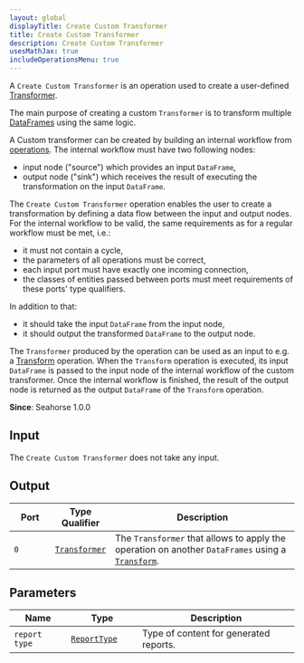 ```yaml
---
layout: global
displayTitle: Create Custom Transformer
title: Create Custom Transformer
description: Create Custom Transformer
usesMathJax: true
includeOperationsMenu: true
---
```


A `Create Custom Transformer` is an operation used to create a user-defined [Transformer](../classes/transformer.html).

The main purpose of creating a custom `Transformer` is to transform multiple [DataFrames](../classes/dataframe.html)
using the same logic.

A Custom transformer can be created by building an internal workflow from
[operations](../operations.html). The internal workflow must have two following nodes:

* input node ("source") which provides an input `DataFrame`,
* output node ("sink") which receives the result of executing the transformation on the input
`DataFrame`.

The `Create Custom Transformer` operation enables the user to create a transformation by defining
a data flow between the input and output nodes. For the internal workflow to be valid, the same
requirements as for a regular workflow must be met, i.e.:

* it must not contain a cycle,
* the parameters of all operations must be correct,
* each input port must have exactly one incoming connection,
* the classes of entities passed between ports must meet requirements of these ports' type qualifiers.

In addition to that:

* it should take the input `DataFrame` from the input node,
* it should output the transformed `DataFrame` to the output node.

The `Transformer` produced by the operation can be used as an input to e.g. a [Transform](transform.html)
operation. When the `Transform` operation is executed, its input `DataFrame` is passed to the input node
of the internal workflow of the custom transformer. Once the internal workflow is finished, the result
of the output node is returned as the output `DataFrame` of the `Transform` operation.

**Since**: Seahorse 1.0.0

## Input

The `Create Custom Transformer` does not take any input.

## Output

<table>
<thead>
<tr>
<th style="width:15%">Port</th>
<th style="width:15%">Type Qualifier</th>
<th style="width:70%">Description</th>
</tr>
</thead>
<tbody>
<tr><td><code>0</code></td>
<td><code><a href="../classes/transformer.html">Transformer</a></code></td>
<td>The <code>Transformer</code> that allows to apply the operation on another <code>DataFrames</code>
using a <code><a href="transform.html">Transform</a></code>.</td>
</tr>
</tbody>
</table>

## Parameters

<table class="table">
<thead>
<tr>
  <th style="width:20%">Name</th>
  <th style="width:25%">Type</th>
  <th style="width:55%">Description</th>
</tr>
</thead>
<tbody>

<tr>
<td><code>report type</code></td>
<td><code><a href="../parameter_types.html#report-type">ReportType</a></code></td>
<td>Type of content for generated reports.</td>
</tr>

</tbody>
</table>